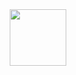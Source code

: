 <div id="header" align="center">
  <img src="https://olivier-simonneau.fr/img/logo.png" width="100"/>
</div>
